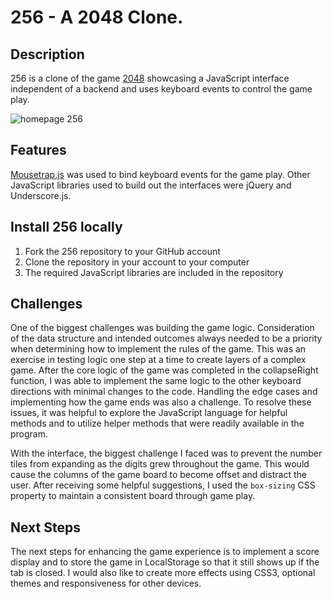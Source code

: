 # 256 - A 2048 Clone.

## Description

256 is a clone of the game [2048](http://gabrielecirulli.github.io/2048/) showcasing a JavaScript interface independent of a backend and uses keyboard events to control the game play.

![homepage 256](https://www.dropbox.com/s/c0z1kd353s1ly8r/256.png?raw=1)

## Features

[Mousetrap.js](https://craig.is/killing/mice) was used to bind keyboard events for the game play. Other JavaScript libraries used to build out the interfaces were jQuery and Underscore.js.

## Install 256 locally

1. Fork the 256 repository to your GitHub account
1. Clone the repository in your account to your computer
1. The required JavaScript libraries are included in the repository

## Challenges

One of the biggest challenges was building the game logic. Consideration of the data structure and intended outcomes always needed to be a priority when determining how to implement the rules of the game. This was an exercise in testing logic one step at a time to create layers of a complex game. After the core logic of the game was completed in the collapseRight function, I was able to implement the same logic to the other keyboard directions with minimal changes to the code. Handling the edge cases and implementing how the game ends was also a challenge. To resolve these issues, it was helpful to explore the JavaScript language for helpful methods and to utilize helper methods that were readily available in the program.

With the interface, the biggest challenge I faced was to prevent the number tiles from expanding as the digits grew throughout the game. This would cause the columns of the game board to become offset and distract the user. After receiving some helpful suggestions, I used the `box-sizing` CSS property to maintain a consistent board through game play.

## Next Steps

The next steps for enhancing the game experience is to implement a score display and to store the game in LocalStorage so that it still shows up if the tab is closed. I would also like to create more effects using CSS3, optional themes and responsiveness for other devices.